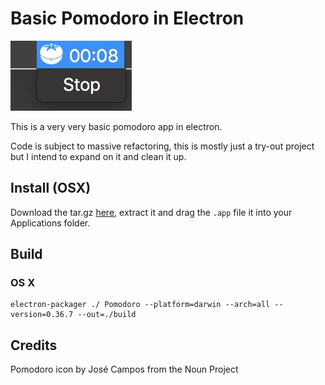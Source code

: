 # Basic Pomodoro in Electron

![App icon in OSX tray displaying time](screenshots/example.jpg "Pomodoro app screenshot")

This is a very very basic pomodoro app in electron. 

Code is subject to massive refactoring, this is mostly just a try-out project but I intend to expand on it and clean it up.

## Install (OSX)

Download the tar.gz [here](https://github.com/veloxy/pomodoro-electron/releases), extract it and drag the `.app` file it into your Applications folder.

## Build

### OS X

```
electron-packager ./ Pomodoro --platform=darwin --arch=all --version=0.36.7 --out=./build
```

## Credits

Pomodoro icon by José Campos from the Noun Project
